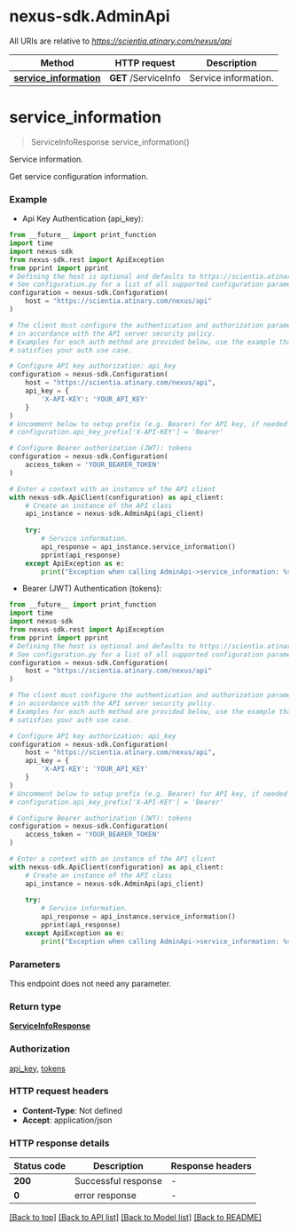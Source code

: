 # nexus-sdk.AdminApi

All URIs are relative to *https://scientia.atinary.com/nexus/api*

Method | HTTP request | Description
------------- | ------------- | -------------
[**service_information**](AdminApi.md#service_information) | **GET** /ServiceInfo | Service information.


# **service_information**
> ServiceInfoResponse service_information()

Service information.

Get service configuration information.

### Example

* Api Key Authentication (api_key):
```python
from __future__ import print_function
import time
import nexus-sdk
from nexus-sdk.rest import ApiException
from pprint import pprint
# Defining the host is optional and defaults to https://scientia.atinary.com/nexus/api
# See configuration.py for a list of all supported configuration parameters.
configuration = nexus-sdk.Configuration(
    host = "https://scientia.atinary.com/nexus/api"
)

# The client must configure the authentication and authorization parameters
# in accordance with the API server security policy.
# Examples for each auth method are provided below, use the example that
# satisfies your auth use case.

# Configure API key authorization: api_key
configuration = nexus-sdk.Configuration(
    host = "https://scientia.atinary.com/nexus/api",
    api_key = {
        'X-API-KEY': 'YOUR_API_KEY'
    }
)
# Uncomment below to setup prefix (e.g. Bearer) for API key, if needed
# configuration.api_key_prefix['X-API-KEY'] = 'Bearer'

# Configure Bearer authorization (JWT): tokens
configuration = nexus-sdk.Configuration(
    access_token = 'YOUR_BEARER_TOKEN'
)

# Enter a context with an instance of the API client
with nexus-sdk.ApiClient(configuration) as api_client:
    # Create an instance of the API class
    api_instance = nexus-sdk.AdminApi(api_client)
    
    try:
        # Service information.
        api_response = api_instance.service_information()
        pprint(api_response)
    except ApiException as e:
        print("Exception when calling AdminApi->service_information: %s\n" % e)
```

* Bearer (JWT) Authentication (tokens):
```python
from __future__ import print_function
import time
import nexus-sdk
from nexus-sdk.rest import ApiException
from pprint import pprint
# Defining the host is optional and defaults to https://scientia.atinary.com/nexus/api
# See configuration.py for a list of all supported configuration parameters.
configuration = nexus-sdk.Configuration(
    host = "https://scientia.atinary.com/nexus/api"
)

# The client must configure the authentication and authorization parameters
# in accordance with the API server security policy.
# Examples for each auth method are provided below, use the example that
# satisfies your auth use case.

# Configure API key authorization: api_key
configuration = nexus-sdk.Configuration(
    host = "https://scientia.atinary.com/nexus/api",
    api_key = {
        'X-API-KEY': 'YOUR_API_KEY'
    }
)
# Uncomment below to setup prefix (e.g. Bearer) for API key, if needed
# configuration.api_key_prefix['X-API-KEY'] = 'Bearer'

# Configure Bearer authorization (JWT): tokens
configuration = nexus-sdk.Configuration(
    access_token = 'YOUR_BEARER_TOKEN'
)

# Enter a context with an instance of the API client
with nexus-sdk.ApiClient(configuration) as api_client:
    # Create an instance of the API class
    api_instance = nexus-sdk.AdminApi(api_client)
    
    try:
        # Service information.
        api_response = api_instance.service_information()
        pprint(api_response)
    except ApiException as e:
        print("Exception when calling AdminApi->service_information: %s\n" % e)
```

### Parameters
This endpoint does not need any parameter.

### Return type

[**ServiceInfoResponse**](ServiceInfoResponse.md)

### Authorization

[api_key](../README.md#api_key), [tokens](../README.md#tokens)

### HTTP request headers

 - **Content-Type**: Not defined
 - **Accept**: application/json

### HTTP response details
| Status code | Description | Response headers |
|-------------|-------------|------------------|
**200** | Successful response |  -  |
**0** | error response |  -  |

[[Back to top]](#) [[Back to API list]](../README.md#documentation-for-api-endpoints) [[Back to Model list]](../README.md#documentation-for-models) [[Back to README]](../README.md)


